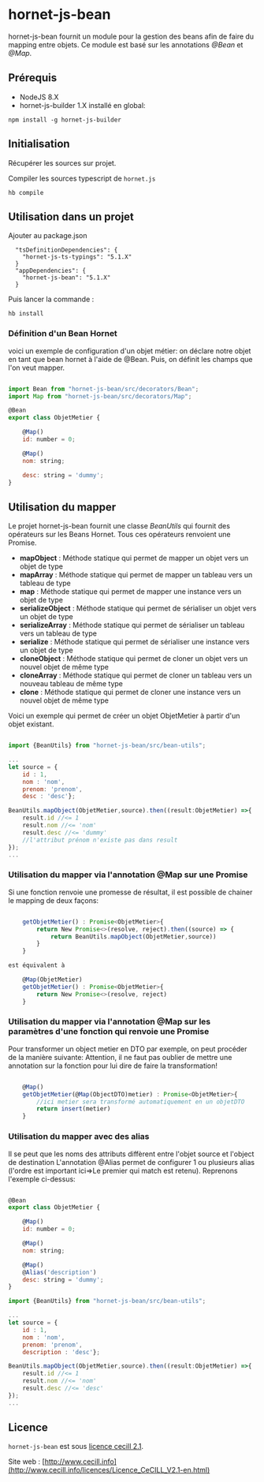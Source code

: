 # hornet-js-bean

hornet-js-bean fournit un module pour la gestion des beans afin de faire du mapping entre objets.
Ce module est basé sur les annotations *@Bean* et *@Map*.

## Prérequis #

* NodeJS 8.X
* hornet-js-builder 1.X installé en global:

```shell
npm install -g hornet-js-builder
```

## Initialisation #

Récupérer les sources sur projet.

Compiler les sources typescript de `hornet.js`

```shell
hb compile
```

## Utilisation dans un projet #

Ajouter au package.json

```shell
  "tsDefinitionDependencies": {
    "hornet-js-ts-typings": "5.1.X"
  }
  "appDependencies": {
    "hornet-js-bean": "5.1.X"
  }
```

Puis lancer la commande :

```shell
hb install
```

### Définition d'un Bean Hornet

voici un exemple de configuration d'un objet métier:
on déclare notre objet en tant que bean hornet à l'aide de @Bean.
Puis, on définit les champs que l'on veut mapper.


```javascript

import Bean from "hornet-js-bean/src/decorators/Bean";
import Map from "hornet-js-bean/src/decorators/Map";

@Bean
export class ObjetMetier {

    @Map()
    id: number = 0;

    @Map()
    nom: string;

    desc: string = 'dummy';
}

```

## Utilisation du mapper

Le projet hornet-js-bean fournit une classe *BeanUtils* qui fournit des opérateurs sur les Beans Hornet.
Tous ces opérateurs renvoient une Promise.

* **mapObject** : Méthode statique qui permet de mapper un objet <source> vers un objet de type <targetClass>
* **mapArray** : Méthode statique qui permet de mapper un tableau <source> vers un tableau de type <targetClass>
* **map** : Méthode statique qui permet de mapper une instance <source> vers un objet de type <targetClass>
* **serializeObject** : Méthode statique qui permet de sérialiser un objet <source> vers un objet de type <targetClass>
* **serializeArray** : Méthode statique qui permet de sérialiser un tableau <source> vers un tableau de type <targetClass>
* **serialize** : Méthode statique qui permet de sérialiser une instance <source> vers un objet de type <targetClass>
* **cloneObject** : Méthode statique qui permet de cloner un objet <source> vers un nouvel objet de même type
* **cloneArray** : Méthode statique qui permet de cloner un tableau <source> vers un nouveau tableau de même type
* **clone** : Méthode statique qui permet de cloner une instance <source> vers un nouvel objet de même type

Voici un exemple qui permet de créer un objet ObjetMetier à partir d'un objet existant.

```javascript

import {BeanUtils} from "hornet-js-bean/src/bean-utils";

...
let source = {
    id : 1,
    nom : 'nom',
    prenom: 'prenom',
    desc : 'desc'};

BeanUtils.mapObject(ObjetMetier,source).then((result:ObjetMetier) =>{
    result.id //<= 1
    result.nom //<= 'nom'
    result.desc //<= 'dummy'
    //l'attribut prénom n'existe pas dans result
});
...

```

### Utilisation du mapper via l'annotation @Map sur une Promise

Si une fonction renvoie une promesse de résultat, il est possible de chainer le mapping de deux façons:

```javascript

    getObjetMetier() : Promise<ObjetMetier>{
        return New Promise<>(resolve, reject).then((source) => {
            return BeanUtils.mapObject(ObjetMetier,source))
        }
    }

est équivalent à

    @Map(ObjetMetier)
    getObjetMetier() : Promise<ObjetMetier>{
        return New Promise<>(resolve, reject)
    }
```

### Utilisation du mapper via l'annotation @Map sur les paramètres d'une fonction qui renvoie une Promise


Pour transformer un object metier en DTO par exemple, on peut procéder de la manière suivante:
Attention, il ne faut pas oublier de mettre une annotation sur la fonction pour lui dire de faire la transformation!

```javascript

    @Map()
    getObjetMetier(@Map(ObjectDTO)metier) : Promise<ObjetMetier>{
        //ici metier sera transformé automatiquement en un objetDTO
        return insert(metier)
    }
```

### Utilisation du mapper avec des alias

Il se peut que les noms des attributs diffèrent entre l'objet source et l'object de destination
L'annotation @Alias permet de configurer 1 ou plusieurs alias (l'ordre est important ici=>Le premier qui match est retenu).
Reprenons l'exemple ci-dessus:

```javascript

@Bean
export class ObjetMetier {

    @Map()
    id: number = 0;

    @Map()
    nom: string;

    @Map()
    @Alias('description')
    desc: string = 'dummy';
}

import {BeanUtils} from "hornet-js-bean/src/bean-utils";

...
let source = {
    id : 1,
    nom : 'nom',
    prenom: 'prenom',
    description : 'desc'};

BeanUtils.mapObject(ObjetMetier,source).then((result:ObjetMetier) =>{
    result.id //<= 1
    result.nom //<= 'nom'
    result.desc //<= 'desc'
});
...

```
## Licence

`hornet-js-bean` est sous [licence cecill 2.1](./LICENSE.md).

Site web : [http://www.cecill.info](http://www.cecill.info/licences/Licence_CeCILL_V2.1-en.html)
